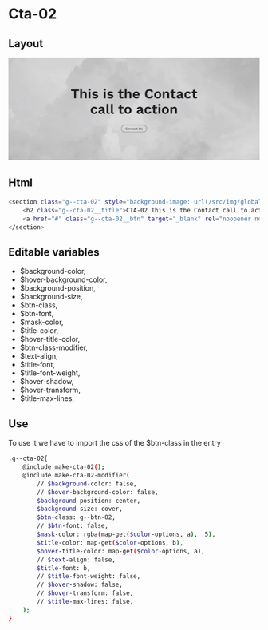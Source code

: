 # Cta-02

## Layout

![alt text][cta-02]

[cta-02]: /src/img/global-components/cta/cta-02.jpg

## Html

```sh
<section class="g--cta-02" style="background-image: url(/src/img/global-components/card/card-bg-placeholder.jpg);">
    <h2 class="g--cta-02__title">CTA-02 This is the Contact call to action</h2>
    <a href="#" class="g--cta-02__btn" target="_blank" rel="noopener noreferrer">Contact Us</a>
</section>
```

## Editable variables

- $background-color,
- $hover-background-color,
- $background-position,
- $background-size,
- $btn-class,
- $btn-font,
- $mask-color,
- $title-color,
- $hover-title-color,
- $btn-class-modifier,
- $text-align,
- $title-font,
- $title-font-weight,
- $hover-shadow,
- $hover-transform,
- $title-max-lines,

## Use

To use it we have to import the css of the $btn-class in the entry

```sh
.g--cta-02{
    @include make-cta-02();
    @include make-cta-02-modifier(
        // $background-color: false,
        // $hover-background-color: false,
        $background-position: center,
        $background-size: cover,
        $btn-class: g--btn-02,
        // $btn-font: false,
        $mask-color: rgba(map-get($color-options, a), .5),
        $title-color: map-get($color-options, b),
        $hover-title-color: map-get($color-options, a),
        // $text-align: false,
        $title-font: b,
        // $title-font-weight: false,
        // $hover-shadow: false,
        // $hover-transform: false,
        // $title-max-lines: false,
    );
}
```
